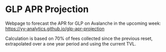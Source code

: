 # GLP APR Projection

Webpage to forecast the APR for GLP on Avalanche in the upcoming week:
https://yy-analytics.github.io/glp-apr-projection

Calculation is based on 70% of fees collected since the previous reset, extrapolated over a one year period and using the current TVL.